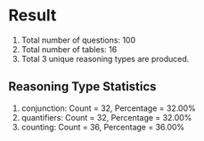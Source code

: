 # Result<br/>
1. Total number of questions: 100<br/>
2. Total number of tables: 16<br/>
3. Total 3 unique reasoning types are produced.<br/>
## **Reasoning Type Statistics**<br/>
1. conjunction: Count = 32, Percentage = 32.00%<br/>
2. quantifiers: Count = 32, Percentage = 32.00%<br/>
3. counting: Count = 36, Percentage = 36.00%<br/>
